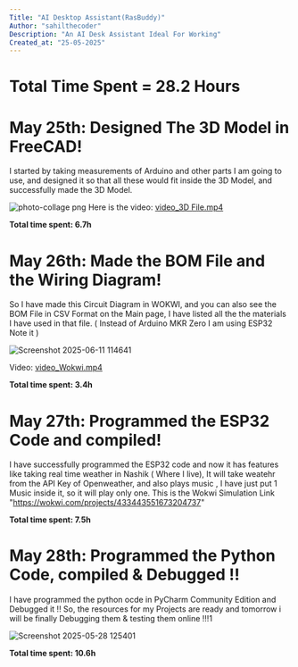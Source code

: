 ```yaml
---
Title: "AI Desktop Assistant(RasBuddy)"
Author: "sahilthecoder"
Description: "An AI Desk Assistant Ideal For Working"
Created_at: "25-05-2025"
---
```

# Total Time Spent =   28.2 Hours


# May 25th: Designed The 3D Model in FreeCAD!

I started by taking measurements of Arduino and other parts I am going to use, and designed it so that all these would fit inside the 3D Model, and successfully made the 3D Model.

![photo-collage png](https://github.com/user-attachments/assets/2e3c0edd-3f1f-48d6-ae8a-4551cb07ce5e)
Here is the video:
[video_3D File.mp4](https://github.com/user-attachments/assets/6cfeaed8-67e0-4f16-bff8-21d767192454)

**Total time spent: 6.7h**

# May 26th: Made the BOM File and the Wiring Diagram!

So I have made this Circuit Diagram in WOKWI, and you can also see the BOM File in CSV Format on the Main page, I have listed all the the materials I have used in that file.
( Instead of Arduino MKR Zero I am using ESP32 Note it )

![Screenshot 2025-06-11 114641](https://github.com/user-attachments/assets/e7d611b6-b6a6-4283-86b4-d7012cfb0ed3)

Video:
[video_Wokwi.mp4](https://github.com/user-attachments/assets/c5a8b59b-6847-44fe-9b87-750b83764de6)

**Total time spent: 3.4h**

# May 27th: Programmed the ESP32 Code and compiled!

I have successfully programmed the ESP32 code and now it has features like taking real time weather in Nashik ( Where I live), It will take weatehr from the API Key of Openweather, and also plays music , I  have just put 1 Music inside it, so it will play only one. This is the Wokwi Simulation Link "https://wokwi.com/projects/433443551673204737"



**Total time spent: 7.5h**

# May 28th: Programmed the Python Code, compiled & Debugged !!

I have programmed the python ocde in PyCharm Community Edition and Debugged it !!
So, the resources for my Projects are ready and tomorrow i will be finally Debugging them & testing them online !!!1

![Screenshot 2025-05-28 125401](https://github.com/user-attachments/assets/a301933d-f8dd-417f-b3ef-c9551ba70eb8)

**Total time spent: 10.6h**

